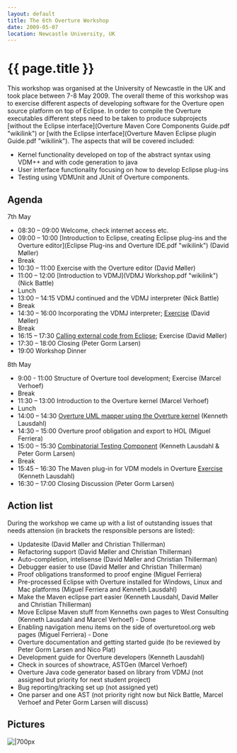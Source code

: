 ```yaml
---
layout: default
title: The 6th Overture Workshop
date: 2009-05-07
location: Newcastle University, UK
---
```


# {{ page.title }}

This workshop was organised at the University of Newcastle in the UK and
took place between 7-8 May 2009. The overall theme of this workshop was
to exercise different aspects of developing software for the Overture
open source platform on top of Eclipse. In order to compile the Overture
executables different steps need to be taken to produce subprojects
[without the Eclipse
interface](Overture Maven Core Components Guide.pdf "wikilink") or [with
the Eclipse
interface](Overture Maven Eclipse plugin Guide.pdf "wikilink"). The
aspects that will be covered included:

-   Kernel functionality developed on top of the abstract syntax using
    VDM++ and with code generation to java
-   User interface functionality focusing on how to develop Eclipse
    plug-ins
-   Testing using VDMUnit and JUnit of Overture components.

Agenda
------

7th May

-   08:30 – 09:00 Welcome, check internet access etc.
-   09:00 – 10:00 [Introduction to Eclipse, creating Eclipse plug-ins
    and the Overture
    editor](Eclipse Plug-ins and Overture IDE.pdf "wikilink") (David
    Møller)
-   Break
-   10:30 – 11:00 Exercise with the Overture editor (David Møller)
-   11:00 – 12:00 [Introduction to VDMJ](VDMJ Workshop.pdf "wikilink")
    (Nick Battle)
-   Lunch
-   13:00 – 14:15 VDMJ continued and the VDMJ interpreter (Nick Battle)
-   Break
-   14:30 – 16:00 Incorporating the VDMJ interpreter;
    [Exercise](Exercises09WorkshopWithSolution.pdf "wikilink") (David
    Møller)
-   Break
-   16:15 – 17:30 [Calling external code from
    Eclipse](CorbaVDMT.pdf "wikilink"); Exercise (David Møller)
-   17:30 – 18:00 Closing (Peter Gorm Larsen)
-   19:00 Workshop Dinner

8th May

-   9:00 - 11:00 Structure of Overture tool development; Exercise
    (Marcel Verhoef)
-   Break
-   11:30 – 13:00 Introduction to the Overture kernel (Marcel Verhoef)
-   Lunch
-   14:00 – 14:30 [Overture UML mapper using the Overture
    kernel](NewcastleUmltransPresentation.pdf "wikilink") (Kenneth
    Lausdahl)
-   14:30 – 15:00 Overture proof obligation and export to HOL (Miguel
    Ferriera)
-   15:00 – 15:30 [Combinatorial Testing
    Component](NewcastleTracesPresentation.pdf "wikilink") (Kenneth
    Lausdahl & Peter Gorm Larsen)
-   Break
-   15:45 – 16:30 The Maven plug-in for VDM models in Overture
    [Exercise](NewcastleVDMToolsMavenPresentation.pdf "wikilink")
    (Kenneth Lausdahl)
-   16:30 – 17:00 Closing Discussion (Peter Gorm Larsen)

Action list
-----------

During the workshop we came up with a list of outstanding issues that
needs attension (in brackets the responsible persons are listed):

-   Updatesite (David Møller and Christian Thillerman)
-   Refactoring support (David Møller and Christian Thillerman)
-   Auto-completion, intelisense (David Møller and Christian Thillerman)
-   Debugger easier to use (David Møller and Christian Thillerman)
-   Proof obligations transformed to proof engine (Miguel Ferriera)
-   Pre-processed Eclipse with Overture installed for Windows, Linux and
    Mac platforms (Miguel Ferriera and Kenneth Lausdahl)
-   Make the Maven eclipse part easier (Kenneth Lausdahl, David Møller
    and Christian Thillerman)
-   Move Eclipse Maven stuff from Kenneths own pages to West Consulting
    (Kenneth Lausdahl and Marcel Verhoef) - Done
-   Enabling navigation menu items on the side of overturetool.org web
    pages (Miguel Ferriera) - Done
-   Overture documentation and getting started guide (to be reviewed by
    Peter Gorm Larsen and Nico Plat)
-   Development guide for Overture developers (Kenneth Lausdahl)
-   Check in sources of showtrace, ASTGen (Marcel Verhoef)
-   Overture Java code generator based on library from VDMJ (not
    assigned but priority for next student project)
-   Bug reporting/tracking set up (not assigned yet)
-   One parser and one AST (not priority right now but Nick Battle,
    Marcel Verhoef and Peter Gorm Larsen will discuss)

Pictures
--------

![|700px](GroupPicture6workshop.gif "|700px")
